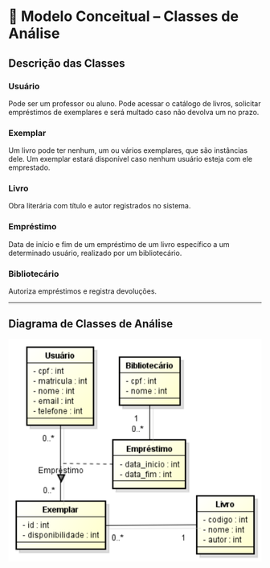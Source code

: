 # 🧠 Modelo Conceitual – Classes de Análise

## Descrição das Classes

### Usuário
Pode ser um professor ou aluno. Pode acessar o catálogo de livros, solicitar empréstimos de exemplares e será multado caso não devolva um no prazo.

### Exemplar
Um livro pode ter nenhum, um ou vários exemplares, que são instâncias dele. Um exemplar estará disponível caso nenhum usuário esteja com ele emprestado.

### Livro
Obra literária com título e autor registrados no sistema.

### Empréstimo
Data de início e fim de um empréstimo de um livro específico a um determinado usuário, realizado por um bibliotecário.

### Bibliotecário
Autoriza empréstimos e registra devoluções.

---

## Diagrama de Classes de Análise
![Diagrama de Classes](imagens/modelo-conceitual.png)
